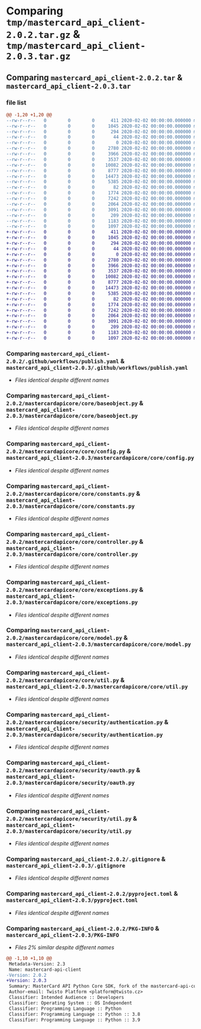 # Comparing `tmp/mastercard_api_client-2.0.2.tar.gz` & `tmp/mastercard_api_client-2.0.3.tar.gz`

## Comparing `mastercard_api_client-2.0.2.tar` & `mastercard_api_client-2.0.3.tar`

### file list

```diff
@@ -1,20 +1,20 @@
--rw-r--r--   0        0        0      411 2020-02-02 00:00:00.000000 mastercard_api_client-2.0.2/_version.py
--rw-r--r--   0        0        0     1045 2020-02-02 00:00:00.000000 mastercard_api_client-2.0.2/.github/workflows/publish.yaml
--rw-r--r--   0        0        0      294 2020-02-02 00:00:00.000000 mastercard_api_client-2.0.2/mastercardapicore/__init__.py
--rw-r--r--   0        0        0       44 2020-02-02 00:00:00.000000 mastercard_api_client-2.0.2/mastercardapicore/version.py
--rw-r--r--   0        0        0        0 2020-02-02 00:00:00.000000 mastercard_api_client-2.0.2/mastercardapicore/core/__init__.py
--rw-r--r--   0        0        0     2780 2020-02-02 00:00:00.000000 mastercard_api_client-2.0.2/mastercardapicore/core/baseobject.py
--rw-r--r--   0        0        0     3966 2020-02-02 00:00:00.000000 mastercard_api_client-2.0.2/mastercardapicore/core/config.py
--rw-r--r--   0        0        0     3537 2020-02-02 00:00:00.000000 mastercard_api_client-2.0.2/mastercardapicore/core/constants.py
--rw-r--r--   0        0        0    10082 2020-02-02 00:00:00.000000 mastercard_api_client-2.0.2/mastercardapicore/core/controller.py
--rw-r--r--   0        0        0     8777 2020-02-02 00:00:00.000000 mastercard_api_client-2.0.2/mastercardapicore/core/exceptions.py
--rw-r--r--   0        0        0    14473 2020-02-02 00:00:00.000000 mastercard_api_client-2.0.2/mastercardapicore/core/model.py
--rw-r--r--   0        0        0     5385 2020-02-02 00:00:00.000000 mastercard_api_client-2.0.2/mastercardapicore/core/util.py
--rw-r--r--   0        0        0       82 2020-02-02 00:00:00.000000 mastercard_api_client-2.0.2/mastercardapicore/security/__init__.py
--rw-r--r--   0        0        0     1774 2020-02-02 00:00:00.000000 mastercard_api_client-2.0.2/mastercardapicore/security/authentication.py
--rw-r--r--   0        0        0     7242 2020-02-02 00:00:00.000000 mastercard_api_client-2.0.2/mastercardapicore/security/oauth.py
--rw-r--r--   0        0        0     2064 2020-02-02 00:00:00.000000 mastercard_api_client-2.0.2/mastercardapicore/security/util.py
--rw-r--r--   0        0        0     3091 2020-02-02 00:00:00.000000 mastercard_api_client-2.0.2/.gitignore
--rw-r--r--   0        0        0      209 2020-02-02 00:00:00.000000 mastercard_api_client-2.0.2/README.md
--rw-r--r--   0        0        0     1183 2020-02-02 00:00:00.000000 mastercard_api_client-2.0.2/pyproject.toml
--rw-r--r--   0        0        0     1097 2020-02-02 00:00:00.000000 mastercard_api_client-2.0.2/PKG-INFO
+-rw-r--r--   0        0        0      411 2020-02-02 00:00:00.000000 mastercard_api_client-2.0.3/_version.py
+-rw-r--r--   0        0        0     1045 2020-02-02 00:00:00.000000 mastercard_api_client-2.0.3/.github/workflows/publish.yaml
+-rw-r--r--   0        0        0      294 2020-02-02 00:00:00.000000 mastercard_api_client-2.0.3/mastercardapicore/__init__.py
+-rw-r--r--   0        0        0       44 2020-02-02 00:00:00.000000 mastercard_api_client-2.0.3/mastercardapicore/version.py
+-rw-r--r--   0        0        0        0 2020-02-02 00:00:00.000000 mastercard_api_client-2.0.3/mastercardapicore/core/__init__.py
+-rw-r--r--   0        0        0     2780 2020-02-02 00:00:00.000000 mastercard_api_client-2.0.3/mastercardapicore/core/baseobject.py
+-rw-r--r--   0        0        0     3966 2020-02-02 00:00:00.000000 mastercard_api_client-2.0.3/mastercardapicore/core/config.py
+-rw-r--r--   0        0        0     3537 2020-02-02 00:00:00.000000 mastercard_api_client-2.0.3/mastercardapicore/core/constants.py
+-rw-r--r--   0        0        0    10082 2020-02-02 00:00:00.000000 mastercard_api_client-2.0.3/mastercardapicore/core/controller.py
+-rw-r--r--   0        0        0     8777 2020-02-02 00:00:00.000000 mastercard_api_client-2.0.3/mastercardapicore/core/exceptions.py
+-rw-r--r--   0        0        0    14473 2020-02-02 00:00:00.000000 mastercard_api_client-2.0.3/mastercardapicore/core/model.py
+-rw-r--r--   0        0        0     5385 2020-02-02 00:00:00.000000 mastercard_api_client-2.0.3/mastercardapicore/core/util.py
+-rw-r--r--   0        0        0       82 2020-02-02 00:00:00.000000 mastercard_api_client-2.0.3/mastercardapicore/security/__init__.py
+-rw-r--r--   0        0        0     1774 2020-02-02 00:00:00.000000 mastercard_api_client-2.0.3/mastercardapicore/security/authentication.py
+-rw-r--r--   0        0        0     7242 2020-02-02 00:00:00.000000 mastercard_api_client-2.0.3/mastercardapicore/security/oauth.py
+-rw-r--r--   0        0        0     2064 2020-02-02 00:00:00.000000 mastercard_api_client-2.0.3/mastercardapicore/security/util.py
+-rw-r--r--   0        0        0     3091 2020-02-02 00:00:00.000000 mastercard_api_client-2.0.3/.gitignore
+-rw-r--r--   0        0        0      209 2020-02-02 00:00:00.000000 mastercard_api_client-2.0.3/README.md
+-rw-r--r--   0        0        0     1183 2020-02-02 00:00:00.000000 mastercard_api_client-2.0.3/pyproject.toml
+-rw-r--r--   0        0        0     1097 2020-02-02 00:00:00.000000 mastercard_api_client-2.0.3/PKG-INFO
```

### Comparing `mastercard_api_client-2.0.2/.github/workflows/publish.yaml` & `mastercard_api_client-2.0.3/.github/workflows/publish.yaml`

 * *Files identical despite different names*

### Comparing `mastercard_api_client-2.0.2/mastercardapicore/core/baseobject.py` & `mastercard_api_client-2.0.3/mastercardapicore/core/baseobject.py`

 * *Files identical despite different names*

### Comparing `mastercard_api_client-2.0.2/mastercardapicore/core/config.py` & `mastercard_api_client-2.0.3/mastercardapicore/core/config.py`

 * *Files identical despite different names*

### Comparing `mastercard_api_client-2.0.2/mastercardapicore/core/constants.py` & `mastercard_api_client-2.0.3/mastercardapicore/core/constants.py`

 * *Files identical despite different names*

### Comparing `mastercard_api_client-2.0.2/mastercardapicore/core/controller.py` & `mastercard_api_client-2.0.3/mastercardapicore/core/controller.py`

 * *Files identical despite different names*

### Comparing `mastercard_api_client-2.0.2/mastercardapicore/core/exceptions.py` & `mastercard_api_client-2.0.3/mastercardapicore/core/exceptions.py`

 * *Files identical despite different names*

### Comparing `mastercard_api_client-2.0.2/mastercardapicore/core/model.py` & `mastercard_api_client-2.0.3/mastercardapicore/core/model.py`

 * *Files identical despite different names*

### Comparing `mastercard_api_client-2.0.2/mastercardapicore/core/util.py` & `mastercard_api_client-2.0.3/mastercardapicore/core/util.py`

 * *Files identical despite different names*

### Comparing `mastercard_api_client-2.0.2/mastercardapicore/security/authentication.py` & `mastercard_api_client-2.0.3/mastercardapicore/security/authentication.py`

 * *Files identical despite different names*

### Comparing `mastercard_api_client-2.0.2/mastercardapicore/security/oauth.py` & `mastercard_api_client-2.0.3/mastercardapicore/security/oauth.py`

 * *Files identical despite different names*

### Comparing `mastercard_api_client-2.0.2/mastercardapicore/security/util.py` & `mastercard_api_client-2.0.3/mastercardapicore/security/util.py`

 * *Files identical despite different names*

### Comparing `mastercard_api_client-2.0.2/.gitignore` & `mastercard_api_client-2.0.3/.gitignore`

 * *Files identical despite different names*

### Comparing `mastercard_api_client-2.0.2/pyproject.toml` & `mastercard_api_client-2.0.3/pyproject.toml`

 * *Files identical despite different names*

### Comparing `mastercard_api_client-2.0.2/PKG-INFO` & `mastercard_api_client-2.0.3/PKG-INFO`

 * *Files 2% similar despite different names*

```diff
@@ -1,10 +1,10 @@
 Metadata-Version: 2.3
 Name: mastercard-api-client
-Version: 2.0.2
+Version: 2.0.3
 Summary: MasterCard API Python Core SDK, fork of the mastercard-api-core library.
 Author-email: Twisto Platform <platform@twisto.cz>
 Classifier: Intended Audience :: Developers
 Classifier: Operating System :: OS Independent
 Classifier: Programming Language :: Python
 Classifier: Programming Language :: Python :: 3.8
 Classifier: Programming Language :: Python :: 3.9
```

